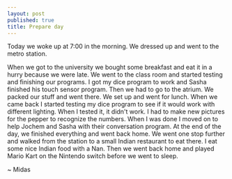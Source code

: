 ```yaml
---
layout: post
published: true
title: Prepare day
---
```


<p class="intro"><span class="dropcap">T</span>oday we woke up at 7:00 in the morning. We dressed up and went to the metro station.</p>

When we got to the university we bought some breakfast and eat it in a hurry because we were late. We went to the class room and started testing and finishing our programs. I got my dice program to work and Sasha finished his touch sensor program.
Then we had to go to the atrium. We packed our stuff and went there. We set up and went for lunch. When we came back I started testing my dice program to see if it would work with different lighting. When I tested it, it didn't work. I had to make new pictures for the pepper to recognize the numbers.
When I was done I moved on to help Jochem and Sasha with their conversation program. At the end of the day, we finished everything and went back home.
We went one stop further and walked from the station to a small Indian restaurant to eat there. I eat some nice Indian food with a Nan. Then we went back home and played Mario Kart on the Nintendo switch before we went to sleep.

 ~ Midas
